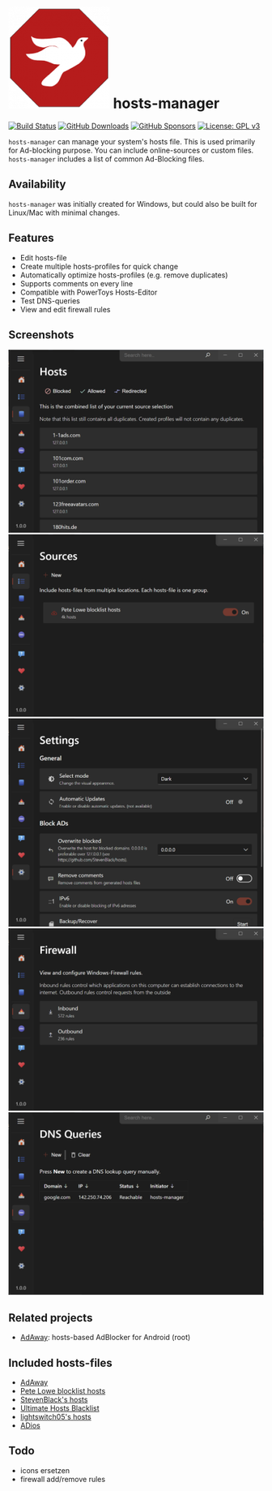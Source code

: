 # ![AdAway logo](assets/icon.png) hosts-manager

[![Build Status](https://github.com/haschtl/hosts-manager/actions/workflows/publish.yml/badge.svg)](https://github.com/haschtl/hosts-manager/actions/workflows/publish.yml)
[![GitHub Downloads](https://img.shields.io/github/downloads/haschtl/hosts-manager/total?logo=github)](https://github.com/haschtl/hosts-manager/releases)
[![GitHub Sponsors](https://img.shields.io/github/sponsors/haschtl?logo=github)](https://github.com/sponsors/haschtl)
[![License: GPL v3](https://img.shields.io/badge/License-GPL%20v3-blue.svg)](/LICENSE.md)

`hosts-manager` can manage your system's hosts file. This is used primarily for Ad-blocking purpose. You can include online-sources or custom files. `hosts-manager` includes a list of common Ad-Blocking files.

## Availability

`hosts-manager` was initially created for Windows, but could also be built for Linux/Mac with minimal changes.

## Features

- Edit hosts-file
- Create multiple hosts-profiles for quick change
- Automatically optimize hosts-profiles (e.g. remove duplicates)
- Supports comments on every line
- Compatible with PowerToys Hosts-Editor
- Test DNS-queries
- View and edit firewall rules

## Screenshots

![Hosts](img/hosts.png)
![Sources](img/sources.png)
![Settings](img/settings.png)
![Firewall](img/firewall.png)
![DNS](img/dns.png)

## Related projects

- [AdAway](https://adaway.org): hosts-based AdBlocker for Android (root)

## Included hosts-files

- [AdAway](https://adaway.org/hosts.txt)
- [Pete Lowe blocklist hosts](https://pgl.yoyo.org/adservers/serverlist.php?hostformat=hosts&showintro=0&mimetype=plaintext)
- [StevenBlack's hosts](https://github.com/StevenBlack/hosts)
- [Ultimate Hosts Blacklist](https://github.com/Ultimate-Hosts-Blacklist/Ultimate.Hosts.Blacklist)
- [lightswitch05's hosts](https://github.com/lightswitch05/hosts)
- [ADios](https://github.com/AlexRabbit/ADios)

## Todo

- icons ersetzen
- firewall add/remove rules
